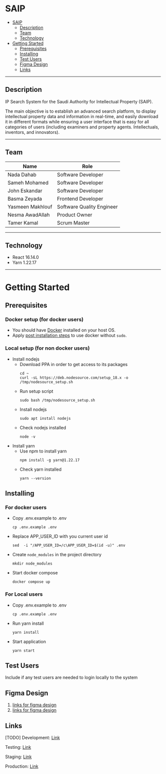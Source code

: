 # SAIP

- [SAIP](#project-title)
  - [Description](#description)
  - [Team](#team)
  - [Technology](#technology)
- [Getting Started](#getting-started)
  - [Prerequisites](#prerequisites)
  - [Installing](#installing)
  - [Test Users](#test-users)
  - [Figma Design](#figma-design)
  - [Links](#links)

---

## Description

IP Search System for the Saudi Authority for Intellectual Property (SAIP).

The main objective is to establish an advanced search platform, to display intellectual property data and information in real-time, and easily download it in different formats while ensuring a user interface that is easy for all categories of users (including examiners and property agents. Intellectuals, inventors, and innovators).

---

## Team

| Name             | Role                      |
| ---------------- | ------------------------- |
| Nada Dahab       | Software Developer        |
| Sameh Mohamed    | Software Developer        |
| John Eskandar    | Software Developer        |
| Basma Zeyada     | Frontend Developer        |
| Yasmeen Makhlouf | Software Quality Engineer |
| Nesma AwadAllah  | Product Owner             |
| Tamer Kamal      | Scrum Master              |

---

## Technology

- React 16.14.0
- Yarn 1.22.17

---

# Getting Started

## Prerequisites

### Docker setup (for docker users)

- You should have [Docker](https://docs.docker.com/engine/install/ubuntu/) installed on your host OS.
- Apply [post installation steps](https://docs.docker.com/engine/install/linux-postinstall/) to use docker without `sudo`.

### Local setup (for non docker users)

- Install nodejs
  - Download PPA in order to get access to its packages
    ```shell
    cd ~
    curl -sL https://deb.nodesource.com/setup_18.x -o /tmp/nodesource_setup.sh
    ```
  - Run setup script
    ```shell
    sudo bash /tmp/nodesource_setup.sh
    ```
  - Install nodejs
    ```shell
    sudo apt install nodejs
    ```
  - Check nodejs installed
    ```shell
    node -v
    ```
- Install yarn
  - Use npm to install yarn
    ```shell
    npm install -g yarn@1.22.17
    ```
  - Check yarn installed
    ```shell
    yarn --version
    ```

## Installing

### For docker users

- Copy .env.example to .env
  ```shell
  cp .env.example .env
  ```
- Replace APP_USER_ID with you current user id
  ```shell
  sed  -i "/APP_USER_ID=/c\APP_USER_ID=$(id -u)" .env
  ```
- Create `node_modules` in the project directory
  ```shell
  mkdir node_modules
  ```
- Start docker compose
  ```shell
  docker compose up
  ```

### For Local users

- Copy .env.example to .env
  ```shell
  cp .env.example .env
  ```
- Run yarn install
  ```shell
  yarn install
  ```
- Start application
  ```shell
  yarn start
  ```

## Test Users

Include if any test users are needed to login locally to the system

## Figma Design

1. [links for figma design](https://www.figma.com/file/ujOmAreJCfCepXfbV1Kpr0/SAIP-IP-Search-project?node-id=26%3A3169&t=xH5qU16OJXQIPGfB-1)
2. [links for figma design](https://www.figma.com/file/DzFUZCMmX9twhgWmMMHUaN/SAIP-wireframes?node-id=284%3A17167&t=Zag2hFkK3Bqjkzwb-1)

## Links

[TODO]
Development: [Link](saip.gov.sa)

Testing: [Link](saip.gov.sa)

Staging: [Link](saip.gov.sa)

Production: [Link](saip.gov.sa)
